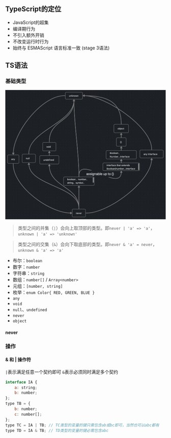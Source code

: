 ## TypeScript的定位
- JavaScript的超集
- 编译期行为
- 不引入额外开销
- 不改变运行时行为
- 始终与 ESMAScript 语言标准一致 (stage 3语法)

## TS语法
### 基础类型


![typescript类型关系](/assest/img/typescript_type.png "typescript 类型关系")

> 类型之间的并集（`|`）会向上取顶部的类型。即`never | 'a' => 'a'`，`unknown | 'a' => 'unknown'` 

> 类型之间的交集（`&`）会向下取底部的类型。即`never & 'a' = never`，`unknown & 'a' => 'a'`

- 布尔：`boolean`
- 数字：`number`
- 字符串：`string`
- 数组：`number[]` / `Array<number>`
- 元组：`[number, string]`
- 枚举：`enum Color{ RED, GREEN, BLUE }`
- `any`
- `void`
- `null`、`undefined`
- `never`
- `object`

#### never

### 操作
#### & 和 | 操作符
`|`表示满足任意一个契约即可 
`&`表示必须同时满足多个契约

``` javascript
interface IA {
	a: string;
	b: number;
};
type TB = { 
	b: number; 
	c: number[]; 
};
type TC = IA | TB; // TC类型的变量的键只需包含ab或bc即可，当然也可以abc都有
type TD = IA & TB; // TD类型的变量的键必需包含abc
```
